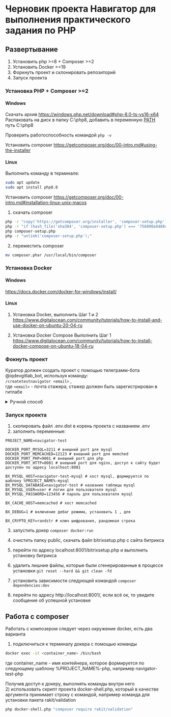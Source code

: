 # Черновик проекта Навигатор для выполнения практического задания по PHP

## Развертывание

1. Установить php >=8 + Composer >=2
2. Установить Docker >=19
3. Форкнуть проект и склонировать репозиторий
4. Запуск проекта 

### Установка PHP + Composer >=2

#### Windows

Скачать архив https://windows.php.net/download#php-8.0-ts-vs16-x64
Распаковать на диск в папку C:\php8, добавить в переменную [PATH](https://stackoverflow.com/questions/44272416/how-to-add-a-folder-to-path-environment-variable-in-windows-10-with-screensho) путь C:\php8

Проверить работоспособность командой `php -v`

Установить composer https://getcomposer.org/doc/00-intro.md#using-the-installer



#### Linux

Выполнить команду в терминале:

```bash
sudo apt update  
sudo apt install php8.0
```

Установить composer https://getcomposer.org/doc/00-intro.md#installation-linux-unix-macos

1) скачать composer

```bash
php -r "copy('https://getcomposer.org/installer', 'composer-setup.php');"
php -r "if (hash_file('sha384', 'composer-setup.php') === '756890a4488ce9024fc62c56153228907f1545c228516cbf63f885e036d37e9a59d27d63f46af1d4d07ee0f76181c7d3') { echo 'Installer verified'; } else { echo 'Installer corrupt'; unlink('composer-setup.php'); } echo PHP_EOL;"
php composer-setup.php
php -r "unlink('composer-setup.php');"
```

2) переместить composer 
```bash
mv composer.phar /usr/local/bin/composer
```



### Установка Docker

#### Windows

https://docs.docker.com/docker-for-windows/install/

#### Linux

1) Установка Docker, выполнить Шаг 1 и 2
https://www.digitalocean.com/community/tutorials/how-to-install-and-use-docker-on-ubuntu-20-04-ru

2) Установка Docker Compose Выполнить Шаг 1
https://www.digitalocean.com/community/tutorials/how-to-install-docker-compose-on-ubuntu-18-04-ru
   

### Фокнуть проект

Куратор должен создать проект с помощью телеграмм-бота @iqdevgitlab_bot, используя команду:  
`/createtestnavigator <email>` ,  
где `<email>` - почта стажера, стажер должен быть зарегистрирован в гитлабе
<details>
  <summary>Ручной способ</summary>

#### Стажер

1) Склонировать текущий репозиторий
2) Получить у куратора репозиторий для выполнения задачи
3) Выполнить инструкцию для существующего проекта:

```bash
cd existing_repo
git remote rename origin old-origin
git remote add origin <url you repository>
git push -u origin --all
git push -u origin --tags
```


#### Куратор

1) Пригласить стажера в текущий репозиторий как Reporter
2) Создать в группе [Стажеры](https://gitlab.iqdev.digital/stazher) репозиторий с произвольным именем, в описании указать разработчика. Добавить стажера в проект как разработчика

</details>


### Запуск проекта


1) скопировать файл .env.dist в корень проекта с названием .env
2) заполнить переменные:

```dotenv
PROJECT_NAME=navigator-test

DOCKER_PORT_MYSQL=3211 # внешний port для mysql
DOCKER_PORT_MEMCACHED=12123 # внешний port для memched
DOCKER_PORT_PHP=9001 # внешний port для php
DOCKER_PORT_HTTP=8081 # внешний port для nginx, доступ к сайту будет доступен по адресу localhost:8081

BX_MYSQL_HOST=navigator-test-mysql # хост mysql, формируется по шаблону %PROJECT_NAME%-mysql
BX_MYSQL_DATABASE=navigator-test # название таблицы mysql
BX_MYSQL_USER=user # логин для пользователя mysql
BX_MYSQL_PASSWORD=123456 # пароль для пользователя mysql

BX_CACHE_HOST=memcached # хост memcached

BX_DEBUG=1 # включение дебаг режима, установить 1 , для 

BX_CRYPTO_KEY=randstr # ключ шифрования, рандомная строка
```

3) запустить докер 
```composer docker:run```
   
4) очистить папку public, скачать файл bitrixsetup.php с сайта битрикса
5) перейти по адресу localhost:8001/bitrixsetup.php и выполнить установку битрикса
6) удалить лишние файлы, которые были сгенерированные в процессе установки
```git reset --hard && git clean -fd```
7) установить зависимости следующей командой
```composer dependencies:dev```
   
8) перейти по адресу http://localhost:8001/, если всё ок, то увидите сообщение об успешной установке

## Работа с composer

Работать с композером следует через окружение docker, есть два варианта 
1) подключиться к терминалу докера с помощью команды 
```bash 
docker exec -it <container_name> /bin/bash
```

где container_name - имя контейнера, которое формируется по следующему шаблону %PROJECT_NAME%-php, например navigator-test-php

Получив доступ к докеру, выполнять команды внутри него  
2) использовать скрипт проекта docker-shell.php, который в качестве аргумента принимает строку с командой, например команда для установки пакета rakit/validation
```bash
php docker-shell.php "composer require rakit/validation"
```